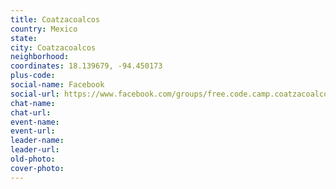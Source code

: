 ```yaml
---
title: Coatzacoalcos
country: Mexico
state: 
city: Coatzacoalcos
neighborhood: 
coordinates: 18.139679, -94.450173
plus-code:
social-name: Facebook
social-url: https://www.facebook.com/groups/free.code.camp.coatzacoalcos
chat-name:
chat-url:
event-name:
event-url:
leader-name:
leader-url:
old-photo: 
cover-photo:
---
```


